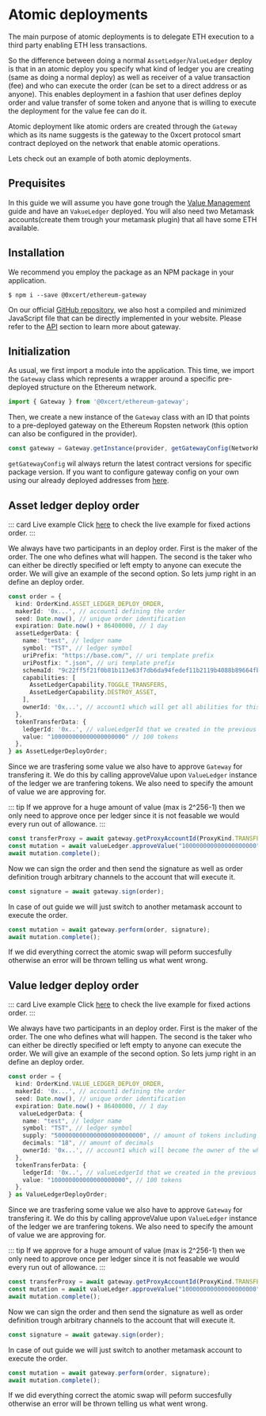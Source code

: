 # Atomic deployments

The main purpose of atomic deployments is to delegate ETH execution to a third party enabling ETH less transactions.

So the difference between doing a normal `AssetLedger`/`ValueLedger` deploy is that in an atomic deploy you specify what kind of ledger you are creating (same as doing a normal deploy) as well as receiver of a value transaction (fee) and who can execute the order (can be set to a direct address or as anyone). This enables deployment in a fashion that user defines deploy order and value transfer of some token and anyone that is willing to execute the deployment for the value fee can do it.

Atomic deployment like atomic orders are created through the `Gateway` which as its name suggests is the gateway to the 0xcert protocol smart contract deployed on the network that enable atomic operations.

Lets check out an example of both atomic deployments.

## Prequisites

In this guide we will assume you have gone trough the [Value Management]() guide and have an `VakueLedger` deployed. You will also need two Metamask accounts(create them trough your metamask plugin) that all have some ETH available.

## Installation

We recommend you employ the package as an NPM package in your application.

```ell
$ npm i --save @0xcert/ethereum-gateway
```

On our official [GitHub repository](https://github.com/0xcert/framework), we also host a compiled and minimized JavaScript file that can be directly implemented in your website. Please refer to the [API](/api/core.html) section to learn more about gateway.

## Initialization

As usual, we first import a module into the application. This time, we import the `Gateway` class which represents a wrapper around a specific pre-deployed structure on the Ethereum network.

```ts
import { Gateway } from '@0xcert/ethereum-gateway';
```

Then, we create a new instance of the `Gateway` class with an ID that points to a pre-deployed gateway on the Ethereum Ropsten network (this option can also be configured in the provider).

```ts
const gateway = Gateway.getInstance(provider, getGatewayConfig(NetworkKind.ROPSTEN));
```

`getGatewayConfig` wil always return the latest contract versions for specific package version. If you want to configure gateway config on your own using our already deployed addresses from [here]().

## Asset ledger deploy order

::: card Live example
Click [here](https://codesandbox.io/s/github/0xcert/example-asset-ledger-deploy-order?module=%2FREADME.md) to check the live example for fixed actions order.
:::

We always have two participants in an deploy order. First is the maker of the order. The one who defines what will happen. The second is the taker who can either be directly specified or left empty to anyone can execute the order. We will give an example of the second option. So lets jump right in an define an deploy order.

```ts
const order = {
  kind: OrderKind.ASSET_LEDGER_DEPLOY_ORDER,
  makerId: '0x...', // account1 defining the order
  seed: Date.now(), // unique order identification
  expiration: Date.now() + 86400000, // 1 day
  assetLedgerData: {
    name: "test", // ledger name
    symbol: "TST", // ledger symbol
    uriPrefix: "https://base.com/", // uri template prefix
    uriPostfix: ".json", // uri template prefix
    schemaId: "9c22ff5f21f0b81b113e63f7db6da94fedef11b2119b4088b89664fb9a3cb658", // schemaId calculated trough the certification guide
    capabilities: [
      AssetLedgerCapability.TOGGLE_TRANSFERS,
      AssetLedgerCapability.DESTROY_ASSET,
    ],
    ownerId: '0x...', // account1 which will get all abilities for this ledger
  },
  tokenTransferData: {
    ledgerId: '0x..', // valueLedgerId that we created in the previous guide
    value: "100000000000000000000" // 100 tokens
  },
} as AssetLedgerDeployOrder;
```

Since we are trasfering some value we also have to approve `Gateway` for transfering it. We do this by calling approveValue upon `ValueLedger` instance of the ledger we are tranfering tokens. We also need to specify the amount of value we are approving for.

::: tip
If we approve for a huge amount of value (max is 2^256-1) then we only need to approve once per ledger since it is not feasable we would every run out of allowance.
:::

```ts
const transferProxy = await gateway.getProxyAccountId(ProxyKind.TRANSFER_TOKEN);
const mutation = await valueLedger.approveValue("100000000000000000000", transferProxy);
await mutation.complete();
```

Now we can sign the order and then send the signature as well as order definition trough arbitrary channels to the account that will execute it.

```ts
const signature = await gateway.sign(order); 
```

In case of out guide we will just switch to another metamask account to execute the order.

```ts
const mutation = await gateway.perform(order, signature);
await mutation.complete();
```

If we did everything correct the atomic swap will peform succesfully otherwise an error will be thrown telling us what went wrong.

## Value ledger deploy order

::: card Live example
Click [here](https://codesandbox.io/s/github/0xcert/example-value-ledger-deploy-order?module=%2FREADME.md) to check the live example for fixed actions order.
:::

We always have two participants in an deploy order. First is the maker of the order. The one who defines what will happen. The second is the taker who can either be directly specified or left empty to anyone can execute the order. We will give an example of the second option. So lets jump right in an define an deploy order.

```ts
const order = {
  kind: OrderKind.VALUE_LEDGER_DEPLOY_ORDER,
  makerId: '0x...', // account1 defining the order
  seed: Date.now(), // unique order identification
  expiration: Date.now() + 86400000, // 1 day
   valueLedgerData: {
    name: "test", // ledger name
    symbol: "TST", // ledger symbol
    supply: "5000000000000000000000000", // amount of tokens including the number of decimals, 500 mil in this case
    decimals: "18", // amount of decimals
    ownerId: '0x...', // account1 which will become the owner of the whole token supply
  },
  tokenTransferData: {
    ledgerId: '0x..', // valueLedgerId that we created in the previous guide
    value: "100000000000000000000", // 100 tokens
  },
} as ValueLedgerDeployOrder;
```

Since we are trasfering some value we also have to approve `Gateway` for transfering it. We do this by calling approveValue upon `ValueLedger` instance of the ledger we are tranfering tokens. We also need to specify the amount of value we are approving for.

::: tip
If we approve for a huge amount of value (max is 2^256-1) then we only need to approve once per ledger since it is not feasable we would every run out of allowance.
:::

```ts
const transferProxy = await gateway.getProxyAccountId(ProxyKind.TRANSFER_TOKEN);
const mutation = await valueLedger.approveValue("100000000000000000000", transferProxy);
await mutation.complete();
```

Now we can sign the order and then send the signature as well as order definition trough arbitrary channels to the account that will execute it.

```ts
const signature = await gateway.sign(order); 
```

In case of out guide we will just switch to another metamask account to execute the order.

```ts
const mutation = await gateway.perform(order, signature);
await mutation.complete();
```

If we did everything correct the atomic swap will peform succesfully otherwise an error will be thrown telling us what went wrong.
